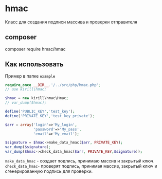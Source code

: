 # hmac
Класс для создания подписи массива и проверки отправителя

## composer
composer require hmac/hmac

## Как использовать

Пример в папке `example`

```php
require_once __DIR__.'/../src/php/hmac.php';
// use kirill\hmac;

$hmac = new kirill\hmac\Hmac;
// var_dump($hmac);

define('PUBLIC_KEY','test_key');
define('PRIVATE_KEY','test_key_private');

$arr = array('login'=>'My_login',
             'password'=>'My_pass',
             'email'=>'My_email');

$signature = $hmac->make_data_hmac($arr, PRIVATE_KEY);
var_dump($signature);
var_dump($hmac->check_data_hmac($arr, PRIVATE_KEY,$signature));
```
`make_data_hmac` - создает подпись, принимаю массив и закрытый ключ.  
`check_data_hmac`- проверят подпись, принимая массив, закрытый ключ и сгенерированную подпись для проверки.

